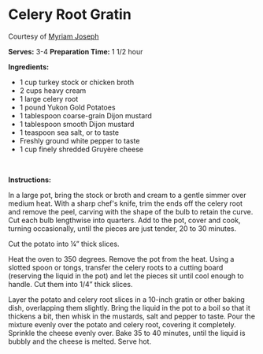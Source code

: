 Celery Root Gratin
==================

Courtesy of [Myriam Joseph](http://www.longbeachmagazine.com/mag/mar07/features/4.html)

**Serves:** 3-4
 **Preparation Time:** 1 1/2 hour

**Ingredients:**

-   1 cup turkey stock or chicken broth
-   2 cups heavy cream
-   1 large celery root
-   1 pound Yukon Gold Potatoes
-   1 tablespoon coarse-grain Dijon mustard
-   1 tablespoon smooth Dijon mustard
-   1 teaspoon sea salt, or to taste
-   Freshly ground white pepper to taste
-   1 cup finely shredded Gruyère cheese

 

**Instructions:**

In a large pot, bring the stock or broth and cream to a gentle simmer over medium heat. With a sharp chef's knife, trim the ends off the celery root and remove the peel, carving with the shape of the bulb to retain the curve. Cut each bulb lengthwise into quarters. Add to the pot, cover and cook, turning occasionally, until the pieces are just tender, 20 to 30 minutes.

Cut the potato into ¼” thick slices.

Heat the oven to 350 degrees. Remove the pot from the heat. Using a slotted spoon or tongs, transfer the celery roots to a cutting board (reserving the liquid in the pot) and let the pieces sit until cool enough to handle. Cut them into 1/4” thick slices.

Layer the potato and celery root slices in a 10-inch gratin or other baking dish, overlapping them slightly. Bring the liquid in the pot to a boil so that it thickens a bit, then whisk in the mustards, salt and pepper to taste. Pour the mixture evenly over the potato and celery root, covering it completely. Sprinkle the cheese evenly over. Bake 35 to 40 minutes, until the liquid is bubbly and the cheese is melted. Serve hot.
